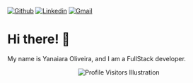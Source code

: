 [![Github](https://img.shields.io/badge/-Github-000?style=flat&logo=Github&logoColor=white)](https://github.com/Yanaiara)
[![Linkedin](https://img.shields.io/badge/-LinkedIn-blue?style=flat&logo=Linkedin&logoColor=white)](https://www.linkedin.com/in/yanaiara/)
[![Gmail](https://img.shields.io/badge/-Gmail-c14438?style=flat&logo=Gmail&logoColor=white)](mailto:yanaiarag@gmail.com)


# Hi there! 👋

My name is Yanaiara Oliveira, and I am a FullStack developer.


<p align="center">
  <img
    src="https://profile-counter.glitch.me/victormoreiraofc/count.svg"
    alt="Profile Visitors Illustration"
  />
</p>
